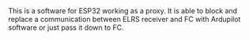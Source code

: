 ##  
This is a software for ESP32 working as a proxy.
It is able to block and replace a communication between ELRS receiver and FC with Ardupilot software or just pass it down to FC.
